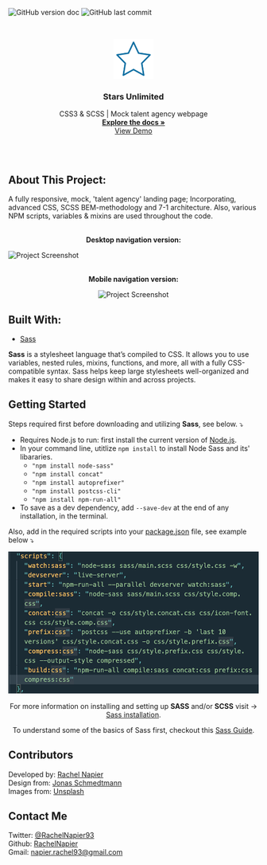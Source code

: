 <!-- PROJECT SHIELDS -->

![GitHub version doc](https://img.shields.io/badge/Version-1.0.0-red)
![GitHub last commit](https://img.shields.io/github/last-commit/RachelNapier/writers_block_landing_page?style=flat-square)

<!-- PROJECT LOGO -->
 
<br />
<p align="center">
  <a href="https://rachelnapier.github.io/stars-unlimited/">
    <img src="imgs/logo-sm.png" alt="Logo" width="80" height="80">
  </a>

  <h3 align="center"><strong>Stars Unlimited</strong></h3>

  <p align="center">
        CSS3 & SCSS | Mock talent agency webpage
    <br />
    <a href="https://github.com/RachelNapier/stars-unlimited"><strong>Explore the docs »</strong></a>
    <br />
    <a href="https://rachelnapier.github.io/stars-unlimited">View Demo</a>
  </p>
</p>
<br>
<br>

<!-- ABOUT -->

## <strong>About This Project:</strong>

A fully responsive, mock, 'talent agency' landing page; Incorporating, advanced CSS, SCSS BEM-methodology and 7-1 architecture. Also, various NPM scripts, variables & mixins are used throughout the code.
<br>
<br>

<p align="center"><strong>Desktop navigation version:</strong></p>

![Project Screenshot](imgs/stars-unlimited-lg.gif)
<br>
<br>

<p align="center"><strong>Mobile navigation version:</strong></
<br>

<div align="center">

![Project Screenshot](imgs/stars-unlimited-sm.gif)

</div>

## <strong>Built With:</strong>

- [Sass](https://sass-lang.com/)

<strong>Sass</strong> is a stylesheet language that’s compiled to CSS. It allows you to use variables, nested rules, mixins, functions, and more, all with a fully CSS-compatible syntax. Sass helps keep large stylesheets well-organized and makes it easy to share design within and across projects.

<!-- GETTING STARTED -->

## <strong>Getting Started</strong>

Steps required first before downloading and utilizing <strong>Sass</strong>, see below. ⤵

- Requires Node.js to run: first install the current version of [Node.js](https://nodejs.org/en/).
- In your command line, utitlize <code>npm install</code> to install Node Sass and its' libararies.
  - <code>"npm install node-sass"</code>
  - <code>"npm install concat"</code>
  - <code>"npm install autoprefixer"</code>
  - <code>"npm install postcss-cli"</code>
  - <code>"npm install npm-run-all"</code>
- To save as a dev dependency, add <code>--save-dev</code> at the end of any installation, in the terminal.

Also, add in the required scripts into your <u>package.json</u> file, see example below ⤵

![Sass Setup Screenshot](imgs/ss-1.png)

<div align="center">

For more information on installing and setting up <strong>SASS</strong> and/or <Strong>SCSS</strong></strong> visit → [Sass installation](https://sass-lang.com/install).

To understand some of the basics of Sass first, checkout this [Sass Guide](https://sass-lang.com/guide).

</div>

<!-- CONTRIBUTORS -->

## <strong>Contributors</strong>

Developed by: [Rachel Napier](https://github.com/RachelNapier)<br>
Design from: [Jonas Schmedtmann](https://www.udemy.com/user/jonasschmedtmann/)<br>
Images from: [Unsplash](https://unsplash.com/)

<!-- CONTACT -->

## <strong>Contact Me</strong>

Twitter: [@RachelNapier93](https://twitter.com/RachelNapier93)<br>
Github: [RachelNapier](https://github.com/RachelNapier)<br>
Gmail: napier.rachel93@gmail.com
